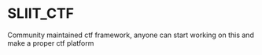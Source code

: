 # SLIIT_CTF
Community maintained ctf framework, anyone can start working on this and make a proper ctf platform

